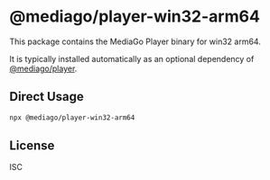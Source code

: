 # @mediago/player-win32-arm64

This package contains the MediaGo Player binary for win32 arm64.

It is typically installed automatically as an optional dependency of [@mediago/player](https://www.npmjs.com/package/@mediago/player).

## Direct Usage

```bash
npx @mediago/player-win32-arm64
```

## License

ISC
